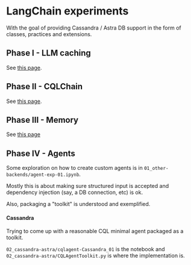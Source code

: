 # LangChain experiments

With the goal of providing Cassandra / Astra DB support in the form of
classes, practices and extensions.

## Phase I - LLM caching

See [this page](phase1_llmcaching.md).

## Phase II - CQLChain

See [this page](phase2_cqlchain.md).

## Phase III - Memory

See [this page](phase3_memory.md)

## Phase IV - Agents

Some exploration on how to create custom agents is in
`01_other-backends/agent-exp-01.ipynb`.

Mostly this is about making sure structured input is accepted
and dependency injection (say, a DB connection, etc) is ok.

Also, packaging a "toolkit" is understood and exemplified.

#### Cassandra

Trying to come up with a reasonable CQL minimal agent
packaged as a toolkit.

`02_cassandra-astra/cqlagent-Cassandra_01` is the notebook
and `02_cassandra-astra/CQLAgentToolkit.py` is where the implementation is.

